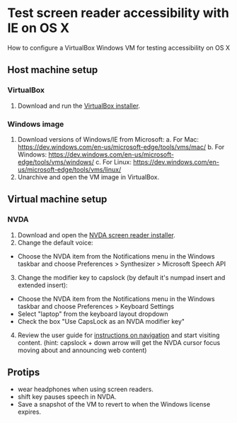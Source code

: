 # Test screen reader accessibility with IE on OS X
How to configure a VirtualBox Windows VM for testing accessibility on OS X

## Host machine setup

### VirtualBox

1. Download and run the [VirtualBox installer](http://download.virtualbox.org/virtualbox/5.0.10/VirtualBox-5.0.10-104061-OSX.dmg).

### Windows image

1. Download versions of Windows/IE from Microsoft:
   a. For Mac: <https://dev.windows.com/en-us/microsoft-edge/tools/vms/mac/>
   b. For Windows: <https://dev.windows.com/en-us/microsoft-edge/tools/vms/windows/>
   c. For Linux: <https://dev.windows.com/en-us/microsoft-edge/tools/vms/linux/>
2. Unarchive and open the VM image in VirtualBox.

## Virtual machine setup

### NVDA

1. Download and open the [NVDA screen reader installer](http://www.nvaccess.org/download/).
2. Change the default voice: 
  - Choose the NVDA item from the Notifications menu in the Windows taskbar and choose Preferences > Synthesizer > Microsoft Speech API <latest version>
3. Change the modifier key to capslock (by default it's numpad insert and extended insert):
  - Choose the NVDA item from the Notifications menu in the Windows taskbar and choose Preferences > Keyboard Settings
  - Select "laptop" from the keyboard layout dropdown
  - Check the box "Use CapsLock as an NVDA modifier key"
4. Review the user guide for [instructions on navigation](http://www.nvaccess.org/files/nvda/documentation/userGuide.html?#toc29) and start visiting content. (hint: capslock + down arrow will get the NVDA cursor focus moving about and announcing web content)

## Protips
- wear headphones when using screen readers.
- shift key pauses speech in NVDA.
- Save a snapshot of the VM to revert to when the Windows license expires.
